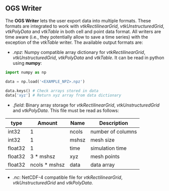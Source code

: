 ## OGS Writer

The **OGS Writer** lets the user export data into multiple formats. These formats are integrated to work with _vtkRectilinearGrid_, _vtkUnstructuredGrid_, _vtkPolyData_ and _vtkTable_ in both cell and point data format. All writers are time aware (i.e., they potentially allow to save a time series) with the exception of the _vtkTable_ writer. The available output formats are:

* _.npz_: Numpy compatible array dictionary for _vtkRectilinearGrid_, _vtkUnstructuredGrid_, _vtkPolyData_ and _vtkTable_. It can be read in python using **numpy**:
```python
import numpy as np

data = np.load('<EXAMPLE_NPZ>.npz')

data.keys() # Check arrays stored in data
data['xyz'] # Return xyz array from data dictionary
```

* _.field_: Binary array storage for _vtkRectilinearGrid_, _vtkUnstructuredGrid_ and _vtkPolyData_. This file must be read as follows:

|  type   |     Amount    | Name  |    Description    |
|---------|---------------|-------|-------------------|
| int32   |    1          | ncols | number of columns |
| int32   |    1          | mshsz | mesh size         |
| float32 |    1          | time  | simulation time   |
| float32 | 3 * mshsz     | xyz   | mesh points       |
| float32 | ncols * mshsz | data  | data array        |

* _.nc_: NetCDF-4 compatible file for _vtkRectilinearGrid_, _vtkUnstructuredGrid_ and _vtkPolyData_.
